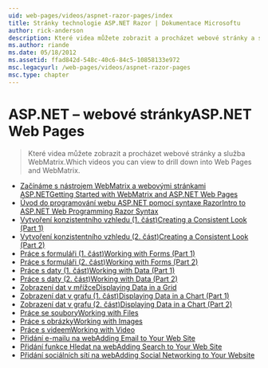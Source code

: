 ```yaml
---
uid: web-pages/videos/aspnet-razor-pages/index
title: Stránky technologie ASP.NET Razor | Dokumentace Microsoftu
author: rick-anderson
description: Které videa můžete zobrazit a procházet webové stránky a služba WebMatrix.
ms.author: riande
ms.date: 05/18/2012
ms.assetid: ffad842d-548c-40c6-84c5-10858133e972
msc.legacyurl: /web-pages/videos/aspnet-razor-pages
msc.type: chapter
---
```

<a name="aspnet-web-pages"></a><span data-ttu-id="cb984-103">ASP.NET – webové stránky</span><span class="sxs-lookup"><span data-stu-id="cb984-103">ASP.NET Web Pages</span></span>
=================
> <span data-ttu-id="cb984-104">Které videa můžete zobrazit a procházet webové stránky a služba WebMatrix.</span><span class="sxs-lookup"><span data-stu-id="cb984-104">Which videos you can view to drill down into Web Pages and WebMatrix.</span></span>


- [<span data-ttu-id="cb984-105">Začínáme s nástrojem WebMatrix a webovými stránkami ASP.NET</span><span class="sxs-lookup"><span data-stu-id="cb984-105">Getting Started with WebMatrix and ASP.NET Web Pages</span></span>](getting-started-with-webmatrix-and-aspnet-web-pages.md)
- [<span data-ttu-id="cb984-106">Úvod do programování webu ASP.NET pomocí syntaxe Razor</span><span class="sxs-lookup"><span data-stu-id="cb984-106">Intro to ASP.NET Web Programming Razor Syntax</span></span>](introduction-to-aspnet-web-programming-using-the-razor-syntax.md)
- [<span data-ttu-id="cb984-107">Vytvoření konzistentního vzhledu (1. část)</span><span class="sxs-lookup"><span data-stu-id="cb984-107">Creating a Consistent Look (Part 1)</span></span>](creating-a-consistent-look-part-1.md)
- [<span data-ttu-id="cb984-108">Vytvoření konzistentního vzhledu (2. část)</span><span class="sxs-lookup"><span data-stu-id="cb984-108">Creating a Consistent Look (Part 2)</span></span>](creating-a-consistent-look-part-2.md)
- [<span data-ttu-id="cb984-109">Práce s formuláři (1. část)</span><span class="sxs-lookup"><span data-stu-id="cb984-109">Working with Forms (Part 1)</span></span>](working-with-forms-part-1.md)
- [<span data-ttu-id="cb984-110">Práce s formuláři (2. část)</span><span class="sxs-lookup"><span data-stu-id="cb984-110">Working with Forms (Part 2)</span></span>](working-with-forms-part-2.md)
- [<span data-ttu-id="cb984-111">Práce s daty (1. část)</span><span class="sxs-lookup"><span data-stu-id="cb984-111">Working with Data (Part 1)</span></span>](working-with-data-part-1.md)
- [<span data-ttu-id="cb984-112">Práce s daty (2. část)</span><span class="sxs-lookup"><span data-stu-id="cb984-112">Working with Data (Part 2)</span></span>](working-with-data-part-2.md)
- [<span data-ttu-id="cb984-113">Zobrazení dat v mřížce</span><span class="sxs-lookup"><span data-stu-id="cb984-113">Displaying Data in a Grid</span></span>](displaying-data-in-a-grid.md)
- [<span data-ttu-id="cb984-114">Zobrazení dat v grafu (1. část)</span><span class="sxs-lookup"><span data-stu-id="cb984-114">Displaying Data in a Chart (Part 1)</span></span>](displaying-data-in-a-chart-part-1.md)
- [<span data-ttu-id="cb984-115">Zobrazení dat v grafu (2. část)</span><span class="sxs-lookup"><span data-stu-id="cb984-115">Displaying Data in a Chart (Part 2)</span></span>](displaying-data-in-a-chart-part-2.md)
- [<span data-ttu-id="cb984-116">Práce se soubory</span><span class="sxs-lookup"><span data-stu-id="cb984-116">Working with Files</span></span>](working-with-files.md)
- [<span data-ttu-id="cb984-117">Práce s obrázky</span><span class="sxs-lookup"><span data-stu-id="cb984-117">Working with Images</span></span>](working-with-images.md)
- [<span data-ttu-id="cb984-118">Práce s videem</span><span class="sxs-lookup"><span data-stu-id="cb984-118">Working with Video</span></span>](working-with-video.md)
- [<span data-ttu-id="cb984-119">Přidání e-mailu na web</span><span class="sxs-lookup"><span data-stu-id="cb984-119">Adding Email to Your Web Site</span></span>](adding-email-to-your-web-site.md)
- [<span data-ttu-id="cb984-120">Přidání funkce Hledat na web</span><span class="sxs-lookup"><span data-stu-id="cb984-120">Adding Search to Your Web Site</span></span>](adding-search-to-your-web-site.md)
- [<span data-ttu-id="cb984-121">Přidání sociálních sítí na web</span><span class="sxs-lookup"><span data-stu-id="cb984-121">Adding Social Networking to Your Website</span></span>](adding-social-networking-to-your-website.md)
